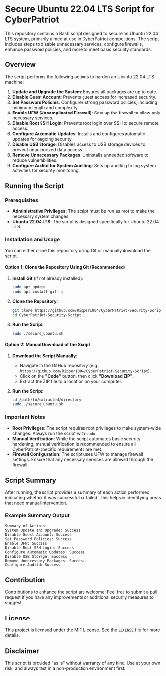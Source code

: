 # Secure Ubuntu 22.04 LTS Script for CyberPatriot

This repository contains a Bash script designed to secure an Ubuntu 22.04 LTS system, primarily aimed at use in CyberPatriot competitions. The script includes steps to disable unnecessary services, configure firewalls, enhance password policies, and more to meet basic security standards.

## Overview
The script performs the following actions to harden an Ubuntu 22.04 LTS machine:

1. **Update and Upgrade the System**: Ensures all packages are up to date.
2. **Disable Guest Account**: Prevents guest access for increased security.
3. **Set Password Policies**: Configures strong password policies, including minimum length and complexity.
4. **Enable UFW (Uncomplicated Firewall)**: Sets up the firewall to allow only necessary services.
5. **Disable Root SSH Login**: Prevents root login over SSH to secure remote access.
6. **Configure Automatic Updates**: Installs and configures automatic updates for ongoing security.
7. **Disable USB Storage**: Disables access to USB storage devices to prevent unauthorized data access.
8. **Remove Unnecessary Packages**: Uninstalls unneeded software to reduce vulnerabilities.
9. **Configure Auditd for System Auditing**: Sets up auditing to log system activities for security monitoring.

## Running the Script
### Prerequisites
- **Administrative Privileges**: The script must be run as root to make the necessary system changes.
- **Ubuntu 22.04 LTS**: The script is designed specifically for Ubuntu 22.04 LTS.

### Installation and Usage
You can either clone this repository using Git or manually download the script.

#### Option 1: Clone the Repository Using Git (Recommended)

1. **Install Git** (if not already installed):
   ```sh
   sudo apt update
   sudo apt install git -y
   ```

2. **Clone the Repository**:
   ```sh
   git clone https://github.com/Ripper1004/CyberPatriot-Security-Script.git
   cd CyberPatriot-Security-Script
   ```

3. **Run the Script**:
   ```sh
   sudo ./secure_ubuntu.sh
   ```

#### Option 2: Manual Download of the Script
1. **Download the Script Manually**:
   - Navigate to the GitHub repository (e.g., `https://github.com/Ripper1004/CyberPatriot-Security-Script`).
   - Click on the **"Code"** button, then click **"Download ZIP"**.
   - Extract the ZIP file to a location on your computer.

2. **Run the Script**:
   ```sh
   cd /path/to/extracted/directory
   sudo ./secure_ubuntu.sh
   ```

### Important Notes
- **Root Privileges**: The script requires root privileges to make system-wide changes. Always run the script with `sudo`.
- **Manual Verification**: While the script automates basic security hardening, manual verification is recommended to ensure all CyberPatriot-specific requirements are met.
- **Firewall Configuration**: The script uses UFW to manage firewall settings. Ensure that any necessary services are allowed through the firewall.

## Script Summary
After running, the script provides a summary of each action performed, indicating whether it was successful or failed. This helps in identifying areas that need manual intervention.

### Example Summary Output
```
Summary of Actions:
System Update and Upgrade: Success
Disable Guest Account: Success
Set Password Policies: Success
Enable UFW: Success
Disable Root SSH Login: Success
Configure Automatic Updates: Success
Disable USB Storage: Success
Remove Unnecessary Packages: Success
Configure Auditd: Success
```

## Contribution
Contributions to enhance the script are welcome! Feel free to submit a pull request if you have any improvements or additional security measures to suggest.

## License
This project is licensed under the MIT License. See the `LICENSE` file for more details.

## Disclaimer
This script is provided "as is" without warranty of any kind. Use at your own risk, and always test in a non-production environment first.

